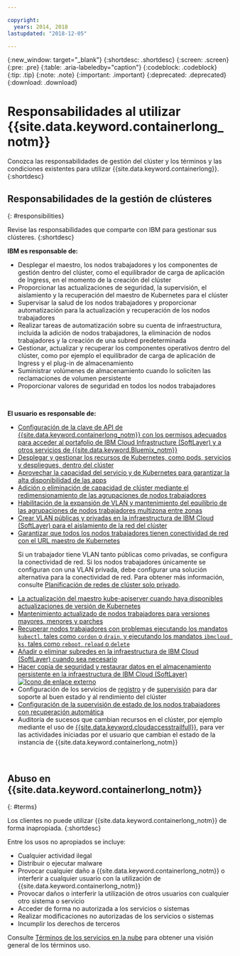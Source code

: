 ```yaml
---

copyright:
  years: 2014, 2018
lastupdated: "2018-12-05"

---
```


{:new_window: target="_blank"}
{:shortdesc: .shortdesc}
{:screen: .screen}
{:pre: .pre}
{:table: .aria-labeledby="caption"}
{:codeblock: .codeblock}
{:tip: .tip}
{:note: .note}
{:important: .important}
{:deprecated: .deprecated}
{:download: .download}



# Responsabilidades al utilizar {{site.data.keyword.containerlong_notm}}
Conozca las responsabilidades de gestión del clúster y los términos y las condiciones existentes para utilizar {{site.data.keyword.containerlong}}.
{:shortdesc}

## Responsabilidades de la gestión de clústeres
{: #responsibilities}

Revise las responsabilidades que comparte con IBM para gestionar sus clústeres.
{:shortdesc}

**IBM es responsable de:**

- Desplegar el maestro, los nodos trabajadores y los componentes de gestión dentro del clúster, como el equilibrador de carga de aplicación de Ingress, en el momento de la creación del clúster
- Proporcionar las actualizaciones de seguridad, la supervisión, el aislamiento y la recuperación del maestro de Kubernetes para el clúster
- Supervisar la salud de los nodos trabajadores y proporcionar automatización para la actualización y recuperación de los nodos trabajadores
- Realizar tareas de automatización sobre su cuenta de infraestructura, incluida la adición de nodos trabajadores, la eliminación de nodos trabajadores y la creación de una subred predeterminada
- Gestionar, actualizar y recuperar los componentes operativos dentro del clúster, como por ejemplo el equilibrador de carga de aplicación de Ingress y el plug-in de almacenamiento
- Suministrar volúmenes de almacenamiento cuando lo soliciten las reclamaciones de volumen persistente
- Proporcionar valores de seguridad en todos los nodos trabajadores

</br>

**El usuario es responsable de:**

- [Configuración de la clave de API de {{site.data.keyword.containerlong_notm}} con los permisos adecuados para acceder al portafolio de IBM Cloud Infrastructure (SoftLayer) y a otros servicios de {{site.data.keyword.Bluemix_notm}}](cs_users.html#api_key)
- [Desplegar y gestionar los recursos de Kubernetes, como pods, servicios y despliegues, dentro del clúster](cs_app.html#app_cli)
- [Aprovechar la capacidad del servicio y de Kubernetes para garantizar la alta disponibilidad de las apps](cs_app.html#highly_available_apps)
- [Adición o eliminación de capacidad de clúster mediante el redimensionamiento de las agrupaciones de nodos trabajadores](cs_clusters.html#add_workers)
- [Habilitación de la expansión de VLAN y mantenimiento del equilibrio de las agrupaciones de nodos trabajadores multizona entre zonas](cs_clusters_planning.html#ha_clusters)
- [Crear VLAN públicas y privadas en la infraestructura de IBM Cloud (SoftLayer) para el aislamiento de la red del clúster](/docs/infrastructure/vlans/getting-started.html#getting-started-with-vlans)
- [Garantizar que todos los nodos trabajadores tienen conectividad de red con el URL maestro de Kubernetes](cs_firewall.html#firewall) <p class="note">Si un trabajador tiene VLAN tanto públicas como privadas, se configura la conectividad de red. Si los nodos trabajadores únicamente se configuran con una VLAN privada, debe configurar una solución alternativa para la conectividad de red. Para obtener más información, consulte [Planificación de redes de clúster solo privado](cs_network_cluster.html#private_vlan). </p>
- [La actualización del maestro kube-apiserver cuando haya disponibles actualizaciones de versión de Kubernetes](cs_cluster_update.html#master)
- [Mantenimiento actualizado de nodos trabajadores para versiones mayores, menores y parches](cs_cluster_update.html#worker_node)
- [Recuperar nodos trabajadores con problemas ejecutando los mandatos `kubectl`, tales como `cordon` o `drain`, y ejecutando los mandatos `ibmcloud ks`, tales como `reboot`, `reload` o `delete`](cs_cli_reference.html#cs_worker_reboot)
- [Añadir o eliminar subredes en la infraestructura de IBM Cloud (SoftLayer) cuando sea necesario](cs_subnets.html#subnets)
- [Hacer copia de seguridad y restaurar datos en el almacenamiento persistente en la infraestructura de IBM Cloud (SoftLayer) ![Icono de enlace externo](../icons/launch-glyph.svg "Icono de enlace externo")](../services/RegistryImages/ibm-backup-restore/index.html)
- Configuración de los servicios de [registro](cs_health.html#logging) y de [supervisión](cs_health.html#view_metrics) para dar soporte al buen estado y al rendimiento del clúster
- [Configuración de la supervisión de estado de los nodos trabajadores con recuperación automática](cs_health.html#autorecovery)
- Auditoría de sucesos que cambian recursos en el clúster, por ejemplo mediante el uso de [ {{site.data.keyword.cloudaccesstrailfull}}](cs_at_events.html#at_events), para ver las actividades iniciadas por el usuario que cambian el estado de la instancia de {{site.data.keyword.containerlong_notm}}

<br />


## Abuso en {{site.data.keyword.containerlong_notm}}
{: #terms}

Los clientes no puede utilizar {{site.data.keyword.containerlong_notm}} de forma inapropiada.
{:shortdesc}

Entre los usos no apropiados se incluye:

*   Cualquier actividad ilegal
*   Distribuir o ejecutar malware
*   Provocar cualquier daño a {{site.data.keyword.containerlong_notm}} o interferir a cualquier usuario con la utilización de {{site.data.keyword.containerlong_notm}}
*   Provocar daños o interferir la utilización de otros usuarios con cualquier otro sistema o servicio
*   Acceder de forma no autorizada a los servicios o sistemas
*   Realizar modificaciones no autorizadas de los servicios o sistemas
*   Incumplir los derechos de terceros


Consulte [Términos de los servicios en la nube](https://console.bluemix.net/docs/overview/terms-of-use/notices.html#terms) para obtener una visión general de los términos uso.
